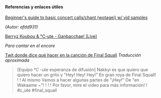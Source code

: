 #### Referencias y enlaces útiles

[Beginner's guide to basic concert calls/chant (wotagei) w/ vid samples](https://www.reddit.com/r/LoveLive/comments/4ac21a/beginners_guide_to_basic_concert_callschant/)

_(Autor: afdd931)_

[Berryz Koubou & ℃-ute - Ganbacchae! (Live)](https://www.youtube.com/watch?v=1M7O_dUD1oM)

_Para cantar en el encore_

[Twit donde dice qué hacer en la canción de Final Squall](https://twitter.com/910megalove/status/843780504906211332)
_Traducción aproximada_
> [Equipo ℃ -ute esperanza de difusión]
> Nakkyi es que quiero que quiero hacer un grito y "Hey! Hey! Hey!" En gran roya de Final Squall! ! !
> Al mismo Vamos a hacer algunas partes de "¡Hey!" De "en Wakaame ~"! ! ! !
> Por favor, mire el video para más información! !
> #c_ute #final_squall
